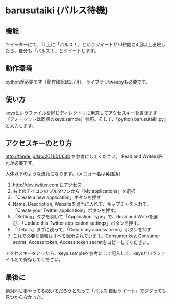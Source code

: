 # barusutaiki (バルス待機)

## 機能
ツイッターにて、TL上に「バルス！」というツイートが10秒間に4回以上出現したら、自分も「バルス！」とツイートします。

## 動作環境
pythonが必要です（動作確認は2.7.4）。ライブラリtweepyも必要です。

## 使い方
keysというファイルを同じディレクトリに用意してアクセスキーを書きます（フォーマットは同梱のkeys.sample）参照。そして、「python barusutaiki.py」と入力します。

## アクセスキーのとり方
http://tande.jp/lab/2011/01/638
を参考にしてください。
Read and Writeの許可が必要です。

大体以下のような流れになります。（メニュー名は英語版）
1. http://dev.twitter.com にアクセス
2. 右上のアイコンのプルダウンから「My applications」を選択
3. 「Create a new application」ボタンを押す
4. Name, Description, Websiteを適当に入れて、キャプチャを入れて、「Create your Twitter applicatioin」ボタンを押す。
5. 「Setting」タブを開いて「Application Type」で、Read and Writeを選び、「Update this Twitter application settings」ボタンを押す。
6. 「Details」タブに戻って、「Create my access token」ボタンを押す
7. これで必要な情報はすべて表示されています。Consumer key, Consumer secret, Access token, Access token secretをコピーしてください。

アクセスキーをとったら、keys.sampleを参考にして記入して、keysというファイル名で保存してください。

## 最後に
絶対同じ事やってる奴いるだろうと思って「バルス 自動ツイート」でググっても見つからなかった。
